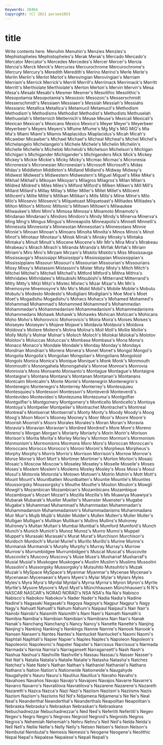 ```yaml
---
Keywords: 28464
Copyright: (C) 2021 parsee1053
---
```


# title

Write contents here.
Menuhin Menuhin's Menzies Menzies's
Mephistopheles Mephistopheles's Merak Merak's Mercado Mercado's Mercator Mercator's Mercedes Mercedes's
Mercer Mercer's Mercia Mercia's Merck Merck's Mercuries Mercurochrome Mercurochrome's Mercury
Mercury's Meredith Meredith's Merino Merino's Merle Merle's Merlin Merlin's Merlot
Merlot's Merovingian Merovingian's Merriam Merriam's Merrick Merrick's Merrill Merrill's Merrimack
Merrimack's Merritt Merritt's Merthiolate Merthiolate's Merton Merton's Mervin Mervin's Mesa
Mesa's Mesabi Mesabi's Mesmer Mesmer's Mesolithic Mesolithic's Mesopotamia Mesopotamia's Mesozoic
Mesozoic's Messerschmidt Messerschmidt's Messiaen Messiaen's Messiah Messiah's Messiahs Messianic Metallica
Metallica's Metamucil Metamucil's Methodism Methodism's Methodisms Methodist Methodist's Methodists Methuselah
Methuselah's Metternich Metternich's Meuse Meuse's Mexicali Mexicali's Mexican Mexican's Mexicans
Mexico Mexico's Meyer Meyer's Meyerbeer Meyerbeer's Meyers Meyers's Mfume Mfume's
Mg Mg's MiG MiG's Mia Mia's Miami Miami's Miamis Miaplacidus
Miaplacidus's Micah Micah's Micawber Micawber's Michael Michael's Micheal Micheal's Michel
Michel's Michelangelo Michelangelo's Michele Michele's Michelin Michelin's Michelle Michelle's Michelob
Michelob's Michelson Michelson's Michigan Michigan's Michigander Michigander's Michiganders Mick Mick's
Mickey Mickey's Mickie Mickie's Micky Micky's Micmac Micmac's Micronesia Micronesia's
Micronesian Micronesian's Microsoft Microsoft's Midas Midas's Middleton Middleton's Midland Midland's
Midway Midway's Midwest Midwest's Midwestern Midwestern's Miguel Miguel's Mike Mike's
Mikhail Mikhail's Mikoyan Mikoyan's Milagros Milagros's Milan Milan's Mildred Mildred's
Miles Miles's Milford Milford's Milken Milken's Mill Mill's Millard Millard's
Millay Millay's Miller Miller's Millet Millet's Millicent Millicent's Millie Millie's
Millikan Millikan's Mills Mills's Milne Milne's Milo Milo's Milosevic Milosevic's
Milquetoast Milquetoast's Miltiades Miltiades's Milton Milton's Miltonic Miltonic's Miltown Miltown's
Milwaukee Milwaukee's Mimi Mimi's Mimosa Mimosa's Minamoto Minamoto's Mindanao Mindanao's
Mindoro Mindoro's Mindy Mindy's Minerva Minerva's Ming Ming's Mingus Mingus's
Minneapolis Minneapolis's Minnelli Minnelli's Minnesota Minnesota's Minnesotan Minnesotan's Minnesotans Minnie
Minnie's Minoan Minoan's Minoans Minolta Minolta's Minos Minos's Minot Minot's
Minotaur Minotaur's Minsk Minsk's Minsky Minsky's Mintaka Mintaka's Minuit Minuit's
Miocene Miocene's Mir Mir's Mira Mira's Mirabeau Mirabeau's Mirach Mirach's
Miranda Miranda's Mirfak Mirfak's Miriam Miriam's Miro Miro's Mirzam Mirzam's
Miskito Miskito's Miss Mississauga Mississauga's Mississippi Mississippi's Mississippian Mississippian's Mississippians
Missouri Missouri's Missourian Missourian's Missourians Missy Missy's Mistassini Mistassini's Mister
Misty Misty's Mitch Mitch's Mitchel Mitchel's Mitchell Mitchell's Mitford Mitford's
Mithra Mithra's Mithridates Mithridates's Mitsubishi Mitsubishi's Mitterrand Mitterrand's Mitty Mitty's
Mitzi Mitzi's Mixtec Mixtec's Mizar Mizar's Mn Mn's Mnemosyne Mnemosyne's
Mo Mo's Mobil Mobil's Mobile Mobile's Mobutu Mobutu's Modesto Modesto's
Modigliani Modigliani's Moe Moe's Moet Moet's Mogadishu Mogadishu's Mohacs Mohacs's
Mohamed Mohamed's Mohammad Mohammad's Mohammed Mohammed's Mohammedan Mohammedan's Mohammedanism Mohammedanism's
Mohammedanisms Mohammedans Mohawk Mohawk's Mohawks Mohican Mohican's Mohicans Moho Moho's
Mohorovicic Mohorovicic's Moira Moira's Moises Moises's Moiseyev Moiseyev's Mojave Mojave's
Moldavia Moldavia's Moldova Moldova's Moliere Moliere's Molina Molina's Moll Moll's
Mollie Mollie's Molly Molly's Molnar Molnar's Moloch Moloch's Molokai Molokai's
Molotov Molotov's Moluccas Moluccas's Mombasa Mombasa's Mona Mona's Monaco Monaco's
Mondale Mondale's Monday Monday's Mondays Mondrian Mondrian's Monera Monera's Monet
Monet's Mongol Mongol's Mongolia Mongolia's Mongolian Mongolian's Mongolians Mongoloid Mongols
Monica Monica's Monique Monique's Monk Monk's Monmouth Monmouth's Monongahela Monongahela's
Monroe Monroe's Monrovia Monrovia's Mons Monsanto Monsanto's Montague Montague's Montaigne
Montaigne's Montana Montana's Montanan Montanan's Montanans Montcalm Montcalm's Monte Monte's
Montenegrin Montenegrin's Montenegro Montenegro's Monterrey Monterrey's Montesquieu Montesquieu's Montessori Montessori's
Monteverdi Monteverdi's Montevideo Montevideo's Montezuma Montezuma's Montgolfier Montgolfier's Montgomery Montgomery's
Monticello Monticello's Montoya Montoya's Montpelier Montpelier's Montrachet Montrachet's Montreal Montreal's
Montserrat Montserrat's Monty Monty's Moody Moody's Moog Moog's Moon Moon's
Mooney Mooney's Moor Moor's Moore Moore's Moorish Moorish's Moors Morales
Morales's Moran Moran's Moravia Moravia's Moravian Moravian's Mordred Mordred's More
More's Moreno Moreno's Morgan Morgan's Moriarty Moriarty's Morin Morin's Morison
Morison's Morita Morita's Morley Morley's Mormon Mormon's Mormonism Mormonism's Mormonisms
Mormons Moro Moro's Moroccan Moroccan's Moroccans Morocco Morocco's Moroni Moroni's
Morpheus Morpheus's Morphy Morphy's Morris Morris's Morrison Morrison's Morrow Morrow's
Morse Morse's Mort Mort's Mortimer Mortimer's Morton Morton's Mosaic Mosaic's
Moscow Moscow's Moseley Moseley's Moselle Moselle's Moses Moses's Moslem Moslem's
Moslems Mosley Mosley's Moss Moss's Mosul Mosul's Motorola Motorola's Motown
Motown's Motrin Motrin's Mott Mott's Mount Mount's Mountbatten Mountbatten's Mountie
Mountie's Mounties Moussorgsky Moussorgsky's Mouthe Mouthe's Mouton Mouton's Mowgli Mowgli's
Mozambican Mozambican's Mozambicans Mozambique Mozambique's Mozart Mozart's Mozilla Mozilla's Ms
Muawiya Muawiya's Mubarak Mubarak's Mueller Mueller's Muenster Muenster's Mugabe Mugabe's
Muhammad Muhammad's Muhammadan Muhammadan's Muhammadanism Muhammadanism's Muhammadanisms Muhammadans Muir Muir's
Mujib Mujib's Mulder Mulder's Mullen Mullen's Muller Muller's Mulligan Mulligan's
Mullikan Mullikan's Mullins Mullins's Mulroney Mulroney's Multan Multan's Mumbai Mumbai's
Mumford Mumford's Munch Munch's Munich Munich's Munoz Munoz's Munro Munro's
Muppet Muppet's Murasaki Murasaki's Murat Murat's Murchison Murchison's Murdoch Murdoch's
Muriel Muriel's Murillo Murillo's Murine Murine's Murmansk Murmansk's Murphy Murphy's
Murray Murray's Murrow Murrow's Murrumbidgee Murrumbidgee's Muscat Muscat's Muscovite Muscovite's
Muscovy Muscovy's Muse Muse's Musharraf Musharraf's Musial Musial's Muskogee Muskogee's
Muslim Muslim's Muslims Mussolini Mussolini's Mussorgsky Mussorgsky's Mutsuhito Mutsuhito's Muzak
Muzak's MySpace MySpace's Myanmar Myanmar's Mycenae Mycenae's Mycenaean Mycenaean's Myers
Myers's Mylar Mylar's Mylars Myles Myles's Myra Myra's Myrdal Myrdal's
Myrna Myrna's Myron Myron's Myrtle Myrtle's Mysore Mysore's Myst Myst's
Münchhausen Münchhausen's N N's NASCAR NASCAR's NORAD NORAD's NSA NSA's
Na Na's Nabisco Nabisco's Nabokov Nabokov's Nader Nader's Nadia Nadia's
Nadine Nadine's Nagasaki Nagasaki's Nagoya Nagoya's Nagpur Nagpur's Nagy Nagy's
Nahuatl Nahuatl's Nahum Nahum's Naipaul Naipaul's Nair Nair's Nairobi Nairobi's
Naismith Naismith's Nam Nam's Namath Namath's Namibia Namibia's Namibian Namibian's
Namibians Nan Nan's Nanak Nanak's Nanchang Nanchang's Nancy Nancy's Nanette
Nanette's Nanjing Nanjing's Nanking Nanking's Nankings Nannie Nannie's Nanook Nanook's
Nansen Nansen's Nantes Nantes's Nantucket Nantucket's Naomi Naomi's Naphtali Naphtali's
Napier Napier's Naples Naples's Napoleon Napoleon's Napoleonic Napoleonic's Napster Napster's
Narcissus Narcissus's Narmada Narmada's Narnia Narnia's Narragansett Narragansett's Nash Nash's
Nashua Nashua's Nashville Nashville's Nassau Nassau's Nasser Nasser's Nat Nat's
Natalia Natalia's Natalie Natalie's Natasha Natasha's Natchez Natchez's Nate Nate's
Nathan Nathan's Nathaniel Nathaniel's Nathans Nathans's Nation Nation's Nationwide Nationwide's
Naugahyde Naugahyde's Nauru Nauru's Nautilus Nautilus's Navaho Navaho's Navahoes Navahos
Navajo Navajo's Navajoes Navajos Navarre Navarre's Navarro Navarro's Navratilova Navratilova's
Nazarene Nazarene's Nazareth Nazareth's Nazca Nazca's Nazi Nazi's Naziism Naziism's
Naziisms Nazis Nazism Nazism's Nazisms Nd Nd's Ndjamena Ndjamena's Ne
Ne's Neal Neal's Neanderthal Neanderthal's Neanderthals Neapolitan Neapolitan's Nebraska Nebraska's
Nebraskan Nebraskan's Nebraskans Nebuchadnezzar Nebuchadnezzar's Ned Ned's Nefertiti Nefertiti's Negev
Negev's Negro Negro's Negroes Negroid Negroid's Negroids Negros Negros's Nehemiah
Nehemiah's Nehru Nehru's Neil Neil's Nelda Nelda's Nell Nell's Nellie
Nellie's Nelly Nelly's Nelsen Nelsen's Nelson Nelson's Nembutal Nembutal's Nemesis
Nemesis's Neogene Neogene's Neolithic Nepal Nepal's Nepalese Nepalese's Nepali Nepali's
